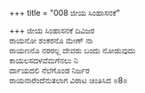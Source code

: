 +++
title = "008 ಜೀಯ ಸಿಂಹಾಸನಕೆ"

+++
ಜೀಯ ಸಿಂಹಾಸನಕೆ ದಿವಿಜರ  
ರಾಯನೋ ಶಂಕರನೊ ಮೇಣ್ ನಾ  
ರಾಯಣನೊ ನರರಲ್ಲ ದೇವರು ಬಂದು ನೋಡುವುದು  
ಕಾಯಲಸದಳವೆಮಗೆನಲು ನಿ  
ರ್ದಾಯದಲಿ ನೆಲೆಗೊಂಡ ನಿರ್ಜರ  
ರಾಯನಾರೆಂದೆನುತಲಾಗ ವಿರಾಟ ಚಿಂತಿಸಿದ       ॥8॥